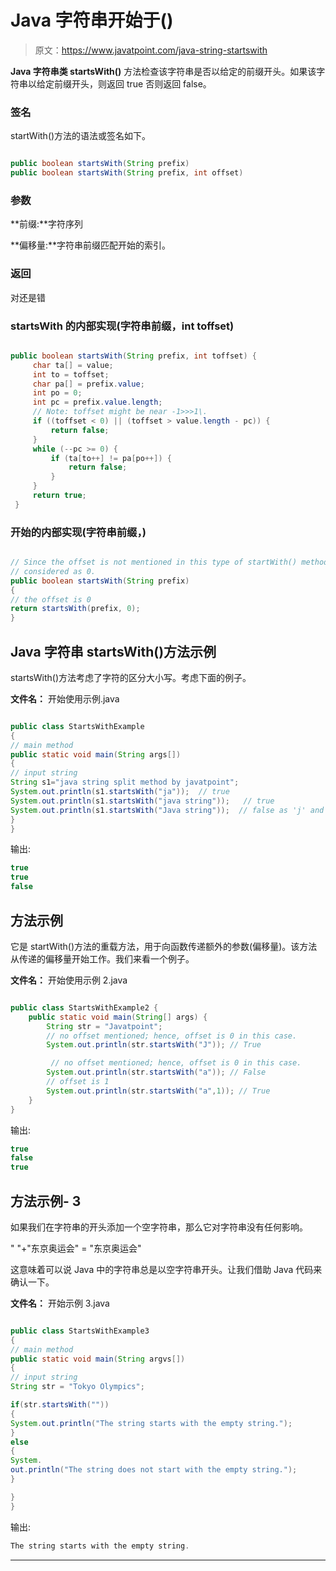 # Java 字符串开始于()

> 原文：<https://www.javatpoint.com/java-string-startswith>

**Java 字符串类 startsWith()** 方法检查该字符串是否以给定的前缀开头。如果该字符串以给定前缀开头，则返回 true 否则返回 false。

### 签名

startWith()方法的语法或签名如下。

```java

public boolean startsWith(String prefix)
public boolean startsWith(String prefix, int offset)

```

### 参数

**前缀:**字符序列

**偏移量:**字符串前缀匹配开始的索引。

### 返回

对还是错

### startsWith 的内部实现(字符串前缀，int toffset)

```java

public boolean startsWith(String prefix, int toffset) {  
     char ta[] = value;  
     int to = toffset;  
     char pa[] = prefix.value;  
     int po = 0;  
     int pc = prefix.value.length;  
     // Note: toffset might be near -1>>>1\.  
     if ((toffset < 0) || (toffset > value.length - pc)) {  
         return false;  
     }  
     while (--pc >= 0) {  
         if (ta[to++] != pa[po++]) {  
             return false;  
         }  
     }  
     return true;  
 }  

```

### 开始的内部实现(字符串前缀，)

```java

// Since the offset is not mentioned in this type of startWith() method, the offset is
// considered as 0.
public boolean startsWith(String prefix) 
{
// the offset is 0
return startsWith(prefix, 0);
}

```

## Java 字符串 startsWith()方法示例

startsWith()方法考虑了字符的区分大小写。考虑下面的例子。

**文件名：** 开始使用示例.java

```java

public class StartsWithExample
{  
// main method
public static void main(String args[])
{  
// input string
String s1="java string split method by javatpoint";  
System.out.println(s1.startsWith("ja"));  // true
System.out.println(s1.startsWith("java string"));   // true
System.out.println(s1.startsWith("Java string"));  // false as 'j' and 'J' are different 
}
}  

```

输出:

```java
true
true
false

```

## 方法示例

它是 startWith()方法的重载方法，用于向函数传递额外的参数(偏移量)。该方法从传递的偏移量开始工作。我们来看一个例子。

**文件名：** 开始使用示例 2.java

```java

public class StartsWithExample2 {  
    public static void main(String[] args) {  
        String str = "Javatpoint";  
        // no offset mentioned; hence, offset is 0 in this case.
        System.out.println(str.startsWith("J")); // True  

         // no offset mentioned; hence, offset is 0 in this case.
        System.out.println(str.startsWith("a")); // False 
        // offset is 1
        System.out.println(str.startsWith("a",1)); // True  
    }  
}  

```

输出:

```java
true
false
true

```

## 方法示例- 3

如果我们在字符串的开头添加一个空字符串，那么它对字符串没有任何影响。

" "+"东京奥运会" = "东京奥运会"

这意味着可以说 Java 中的字符串总是以空字符串开头。让我们借助 Java 代码来确认一下。

**文件名：** 开始示例 3.java

```java

public class StartsWithExample3 
{
// main method
public static void main(String argvs[])
{
// input string
String str = "Tokyo Olympics";

if(str.startsWith(""))
{
System.out.println("The string starts with the empty string.");
}
else
{
System.
out.println("The string does not start with the empty string.");   
}

}
}

```

输出:

```java
The string starts with the empty string.

```

* * *
